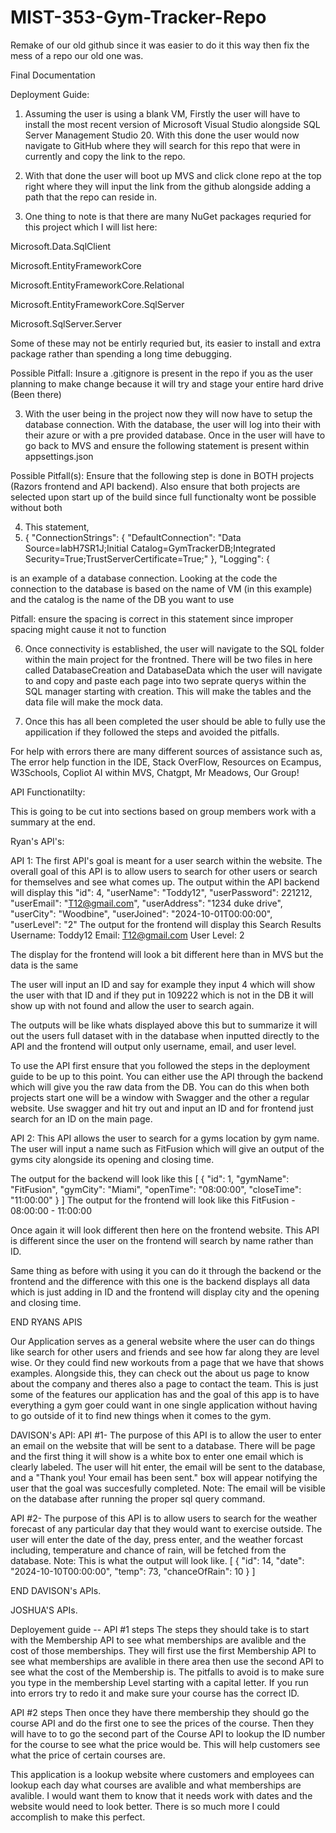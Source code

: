 # MIST-353-Gym-Tracker-Repo
Remake of our old github since it was easier to do it this way then fix the mess of a repo our old one was.

Final Documentation

Deployment Guide:

1. Assuming the user is using a blank VM, Firstly the user will have to install the most recent version of Microsoft Visual Studio alongside SQL Server Management Studio 20. With this done the user would now navigate to GitHub where they will search for this repo that were in currently and copy the link to the repo.

2. With that done the user will boot up MVS and click clone repo at the top right where they will input the link from the github alongside adding a path that the repo can reside in.

3. One thing to note is that there are many NuGet packages requried for this project which I will list here:

Microsoft.Data.SqlClient

Microsoft.EntityFrameworkCore

Microsoft.EntityFrameworkCore.Relational

Microsoft.EntityFrameworkCore.SqlServer

Microsoft.SqlServer.Server

Some of these may not be entirly requried but, its easier to install and extra package rather than spending a long time debugging.



Possible Pitfall: Insure a .gitignore is present in the repo if you as the user planning to make change because it will try and stage your entire hard drive (Been there)

3. With the user being in the project now they will now have to setup the database connection. With the database, the user will log into their with their azure or with a pre provided database. Once in the user will have to go back to MVS and ensure the following statement is present within appsettings.json

Possible Pitfall(s): Ensure that the following step is done in BOTH projects (Razors frontend and API backend). Also ensure that both projects are selected upon start up of the build since full functionalty wont be possible without both

4. This statement,
5.  {
  "ConnectionStrings": {
    "DefaultConnection": "Data Source=labH7SR1J;Initial Catalog=GymTrackerDB;Integrated Security=True;TrustServerCertificate=True;"
  },
  "Logging": {

is an example of a database connection. Looking at the code the connection to the database is based on the name of VM (in this example) and the catalog is the name of the DB you want to use 

Pitfall: ensure the spacing is correct in this statement since improper spacing might cause it not to function

6. Once connectivity is established, the user will navigate to the SQL folder within the main project for the frontned. There will be two files in here called DatabaseCreation and DatabaseData which the user will navigate to and copy and paste each page into two seprate querys within the SQL manager starting with creation. This will make the tables and the data file will make the mock data.

7. Once this has all been completed the user should be able to fully use the appilication if they followed the steps and avoided the pitfalls.

For help with errors there are many different sources of assistance such as, The error help function in the IDE, Stack OverFlow, Resources on Ecampus, W3Schools, Copliot AI within MVS, Chatgpt, Mr Meadows, Our Group! 


API Functionatilty:

This is going to be cut into sections based on group members work with a summary at the end.

Ryan's API's:

API 1: The first API's goal is meant for a user search within the website. The overall goal of this API is to allow users to search for other users or search for themselves and see what comes up. 
The output within the API backend will display this
"id": 4,
    "userName": "Toddy12",
    "userPassword": 221212,
    "userEmail": "T12@gmail.com",
    "userAddress": "1234 duke drive",
    "userCity": "Woodbine",
    "userJoined": "2024-10-01T00:00:00",
    "userLevel": "2"
The output for the frontend will display this
Search Results
Username: Toddy12
Email: T12@gmail.com 
User Level: 2

The display for the frontend will look a bit different here than in MVS but the data is the same

The user will input an ID and say for example they input 4 which will show the user with that ID and if they put in 109222 which is not in the DB it will show up with not found and allow the user to search again.

The outputs will be like whats displayed above this but to summarize it will out the users full dataset with in the database when inputted directly to the API and the frontend will output only username, email, and user level. 

To use the API first ensure that you followed the steps in the deployment guide to be up to this point. You can either use the API through the backend which will give you the raw data from the DB. You can do this when both projects start one will be a window with Swagger and the other a regular website. Use swagger and hit try out and input an ID and for frontend just search for an ID on the main page.

API 2: This API allows the user to search for a gyms location by gym name. The user will input a name such as FitFusion which will give an output of the gyms city alongside its opening and closing time. 

The output for the backend will look like this
[
  {
    "id": 1,
    "gymName": "FitFusion",
    "gymCity": "Miami",
    "openTime": "08:00:00",
    "closeTime": "11:00:00"
  }
]
The output for the frontend will look like this
FitFusion - 08:00:00 - 11:00:00

Once again it will look different then here on the frontend website. This API is different since the user on the frontend will search by name rather than ID. 

Same thing as before with using it you can do it through the backend or the frontend and the difference with this one is the backend displays all data which is just adding in ID and the frontend will display city and the opening and closing time.

END RYANS APIS

Our Application serves as a general website where the user can do things like search for other users and friends and see how far along they are level wise. Or they could find new workouts from a page that we have that shows examples. Alongside this, they can check out the about us page to know about the company and theres also a page to contact the team. This is just some of the features our application has and the goal of this app is to have everything a gym goer could want in one single application without having to go outside of it to find new things when it comes to the gym.


DAVISON's API:
API #1- The purpose of this API is to allow the user to enter an email on the website that will be sent to a database. There will be page and the first thing it will show is a white box to enter one email which is clearly labeled. The user will hit enter, the email will be sent to the database, and a "Thank you! Your email has been sent." box will appear notifying the user that the goal was succesfully completed. 
Note: The email will be visible on the database after running the proper sql query command. 

API #2- The purpose of this API is to allow users to search for the weather forecast of any particular day that they would want to exercise outside. The user will enter the date of the day, press enter, and the weather forcast including, temperature and chance of rain, will be fetched from the database. 
Note: This is what the output will look like. 
[
  {
    "id": 14,
    "date": "2024-10-10T00:00:00",
    "temp": 73,
    "chanceOfRain": 10
  }
]


END DAVISON's APIs. 


JOSHUA'S APIs. 

Deployement guide -- 
API #1 steps
The steps they should take is to start with the Membership API to see what memberships are avalible and the cost of those memberships. They will first use the first Membership API to see what memberships are avalible in there area then use the second API to see what the cost of the Membership is. The pitfalls to avoid is to make sure you type in the membership Level starting with a capital letter. If you run into errors try to redo it and make sure your course has the correct ID. 

API #2 steps
Then once they have there membership they should go the course API and do the first one to see the prices of the course. Then they will have to to go the second part of the Course API to lookup the ID number for the course to see what the price would be. This will help customers see what the price of certain courses are. 



This application is a lookup website where customers and employees can lookup each day what courses are avalible and what memberships are avalible. I would want them to know that it needs work with dates and the website would need to look better. There is so much more I could accomplish to make this perfect. 



